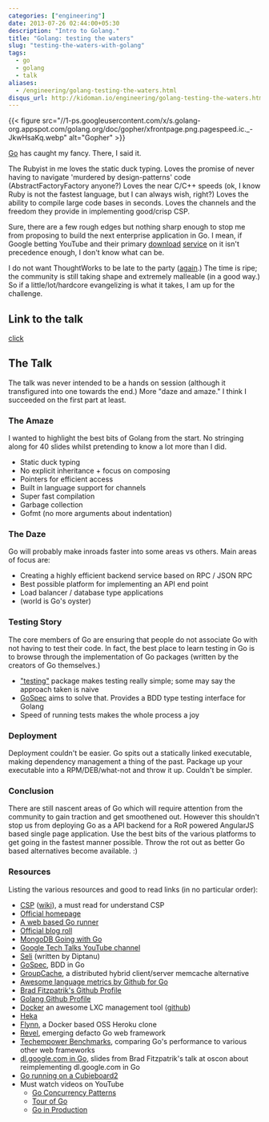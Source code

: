 ```yaml
---
categories: ["engineering"]
date: 2013-07-26 02:44:00+05:30
description: "Intro to Golang."
title: "Golang: testing the waters"
slug: "testing-the-waters-with-golang"
tags:
  - go
  - golang
  - talk
aliases:
  - /engineering/golang-testing-the-waters.html
disqus_url: http://kidoman.io/engineering/golang-testing-the-waters.html
---
```


{{< figure src="//1-ps.googleusercontent.com/x/s.golang-org.appspot.com/golang.org/doc/gopher/xfrontpage.png.pagespeed.ic._-JkwHsaKq.webp" alt="Gopher" >}}

[Go](http://golang.org/) has caught my fancy. There, I said it.

The Rubyist in me loves the static duck typing. Loves the promise of never having to navigate 'murdered by design-patterns' code (AbstractFactoryFactory anyone?) Loves the near C/C++ speeds (ok, I know Ruby is not the fastest language, but I can always wish, right?) Loves the ability to compile large code bases in seconds. Loves the channels and the freedom they provide in implementing good/crisp CSP.

Sure, there are a few rough edges but nothing sharp enough to stop me from proposing to build the next enterprise application in Go. I mean, if Google betting YouTube and their primary [download](http://www.oscon.com/oscon2013/public/schedule/detail/28669) [service](http://talks.golang.org/2013/oscon-dl.slide#1) on it isn't precedence enough, I don't know what can be.

I do not want ThoughtWorks to be late to the party ([again](http://nodejs.org/).) The time is ripe; the community is still taking shape and extremely malleable (in a good way.) So if a little/lot/hardcore evangelizing is what it takes, I am up for the challenge.

## Link to the talk

[click](http://goo.gl/geuWOP)

## The Talk

The talk was never intended to be a hands on session (although it transfigured into one towards the end.) More "daze and amaze." I think I succeeded on the first part at least.

### The Amaze

I wanted to highlight the best bits of Golang from the start. No stringing along for 40 slides whilst pretending to know a lot more than I did.

* Static duck typing
* No explicit inheritance + focus on composing
* Pointers for efficient access
* Built in language support for channels
* Super fast compilation
* Garbage collection
* Gofmt (no more arguments about indentation)

### The Daze

Go will probably make inroads faster into some areas vs others. Main areas of focus are:

* Creating a highly efficient backend service based on RPC / JSON RPC
* Best possible platform for implementing an API end point
* Load balancer / database type applications
* (world is Go's oyster)

### Testing Story

The core members of Go are ensuring that people do not associate Go with not having to test their code. In fact, the best place to learn testing in Go is to browse through the implementation of Go packages (written by the creators of Go themselves.)

* ["testing"](http://golang.org/pkg/testing/) package makes testing really simple; some may say the approach taken is naive
* [GoSpec](https://github.com/orfjackal/gospec) aims to solve that. Provides a BDD type testing interface for Golang
* Speed of running tests makes the whole process a joy

### Deployment

Deployment couldn't be easier. Go spits out a statically linked executable, making dependency management a thing of the past. Package up your executable into a RPM/DEB/what-not and throw it up. Couldn't be simpler.

### Conclusion

There are still nascent areas of Go which will require attention from the community to gain traction and get smoothened out. However this shouldn't stop us from deploying Go as a API backend for a RoR powered AngularJS based single page application. Use the best bits of the various platforms to get going in the fastest manner possible. Throw the rot out as better Go based alternatives become available. :)

### Resources

Listing the various resources and good to read links (in no particular order):

* [CSP](http://www.usingcsp.com/) ([wiki](http://en.wikipedia.org/wiki/Communicating_sequential_processes)), a must read for understand CSP
* [Official homepage](http://golang.org/)
* [A web based Go runner](http://play.golang.org/)
* [Official blog roll](http://blog.golang.org/)
* [MongoDB Going with Go](http://blog.mongodb.org/post/60359054233/going-with-go)
* [Google Tech Talks YouTube channel](http://www.youtube.com/channel/UCtXKDgv1AVoG88PLl8nGXmw)
* [Seli](https://github.com/diptanu/seli) (written by Diptanu)
* [GoSpec](https://github.com/orfjackal/gospec), BDD in Go
* [GroupCache](https://github.com/golang/groupcache), a distributed hybrid client/server memcache alternative
* [Awesome language metrics by Github for Go](https://github.com/languages/go)
* [Brad Fitzpatrik's Github Profile](https://github.com/bradfitz)
* [Golang Github Profile](https://github.com/golang)
* [Docker](http://www.docker.io/) an awesome LXC management tool ([github](https://github.com/dotcloud/docker))
* [Heka](https://github.com/mozilla-services/heka)
* [Flynn](https://flynn.io/), a Docker based OSS Heroku clone
* [Revel](http://robfig.github.io/revel/), emerging defacto Go web framework
* [Techempower Benchmarks](http://www.techempower.com/benchmarks), comparing Go's performance to various other web frameworks
* [dl.google.com in Go](http://talks.golang.org/2013/oscon-dl.slide#1), slides from Brad Fitzpatrik's talk at oscon about reimplementing dl.google.com in Go
* [Go running on a Cubieboard2](http://dave.cheney.net/2013/08/06/go-1-1-on-the-cubieboard-2)
* Must watch videos on YouTube
  * [Go Concurrency Patterns](http://www.youtube.com/watch?v=f6kdp27TYZs)
  * [Tour of Go](http://www.youtube.com/watch?v=MzYZhh6gpI0)
  * [Go in Production](http://www.youtube.com/watch?v=kKQLhGZVN4A)
